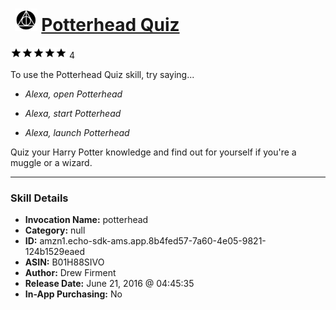 # &nbsp;<img src="skill_icon" alt="Potterhead Quiz icon" width="36"> [Potterhead Quiz](http://alexa.amazon.com/#skills/amzn1.echo-sdk-ams.app.8b4fed57-7a60-4e05-9821-124b1529eaed)
![5 stars](../../images/ic_star_black_18dp_1x.png)![5 stars](../../images/ic_star_black_18dp_1x.png)![5 stars](../../images/ic_star_black_18dp_1x.png)![5 stars](../../images/ic_star_black_18dp_1x.png)![5 stars](../../images/ic_star_black_18dp_1x.png) 4

To use the Potterhead Quiz skill, try saying...

* *Alexa, open Potterhead*

* *Alexa, start Potterhead*

* *Alexa, launch Potterhead*

Quiz your Harry Potter knowledge and find out for yourself if you're a muggle or a wizard.

***

### Skill Details

* **Invocation Name:** potterhead
* **Category:** null
* **ID:** amzn1.echo-sdk-ams.app.8b4fed57-7a60-4e05-9821-124b1529eaed
* **ASIN:** B01H88SIVO
* **Author:** Drew Firment
* **Release Date:** June 21, 2016 @ 04:45:35
* **In-App Purchasing:** No
